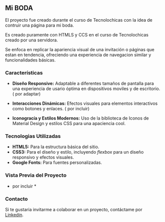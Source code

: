 ## Mi BODA 
El proyecto fue creado durante el curso de Tecnolochicas con la idea de contruir una página para mi boda.

 Es creado puramente con HTMLS y CCS en el curso de Tecnolochicas creado por una servidora.

Se enfoca en replicar la apariencia visual de una invitación o páginas que estan en tendencia, ofreciendo una experiencia de navegacion similar y funcionalidades básicas.

### Características

* **Diseño Responsive:** Adaptable a diferentes tamaños de pantalla para una experiencia de usario óptima en dispositivos moviles y de escritorio.  ( por adaptar)

* **Interacciones Dinámicas:** Efectos visuales para elementos interactivos como botones y enlaces. ( por incluir)

* **Iconogracía y Estilos Modernos:** Uso de la biblioteca de Iconos de Material Design y estilos CSS para una apaciencia cool.

### Tecnologias Utilizadas

+ **HTML5:** Para la estructura básica del sitio.
+ **CSS3:** Para el diseño y estilo, incluyendo _flexbox_ para un diseño responsivo y efectos visuales.
+ **Google Fonts:** Para fuentes personalizadas.

### Vista Previa del Proyecto 
* por incluir *


### Contacto

Si te gustaria invitarme a colaborar en un proyecto, contáctame por [Linkedin](https://www.linkedin.com/in/karla-navarro-3993a8123/).




